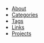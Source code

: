 <ul class="navigation">
  <li><a href="{{ site.url }}/about/">About</a></li>
  <li><a href="{{ site.url }}/categories/">Categories</a></li>
  <li><a href="{{ site.url }}/tags/">Tags</a></li>
  <li><a href="{{ site.url }}/links/">Links</a></li>
  <li><a href="#">Projects</a></li>
</ul>